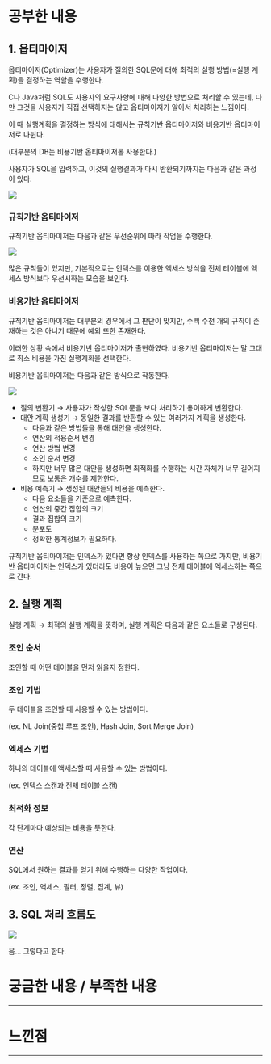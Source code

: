 # 공부한 내용

## 1. 옵티마이저

옵티마이저(Optimizer)는 사용자가 질의한 SQL문에 대해 최적의 실행 방법(=실행 계획)을 결정하는 역할을 수행한다.

C나 Java처럼 SQL도 사용자의 요구사항에 대해 다양한 방법으로 처리할 수 있는데, 다만 그것을 사용자가 직접 선택하지는 않고 옵티마이저가 알아서 처리하는 느낌이다.

이 때 실행계획을 결정하는 방식에 대해서는 규칙기반 옵티마이저와 비용기반 옵티마이저로 나뉜다.

(대부분의 DB는 비용기반 옵티마이저롤 사용한다.)

사용자가 SQL을 입력하고, 이것의 실행결과가 다시 반환되기까지는 다음과 같은 과정이 있다.

![](https://dataonair.or.kr/publishing/img/knowledge/SQL_239.jpg)

### 규칙기반 옵티마이저

규칙기반 옵티마이저는 다음과 같은 우선순위에 따라 작업을 수행한다.

![](https://dataonair.or.kr/publishing/img/knowledge/SQL_240.jpg)

많은 규칙들이 있지만, 기본적으로는 인덱스를 이용한 엑세스 방식을 전체 테이블에 엑세스 방식보다 우선시하는 모습을 보인다.

### 비용기반 옵티마이저

규칙기반 옵티마이저는 대부분의 경우에서 그 판단이 맞지만, 수백 수천 개의 규칙이 존재하는 것은 아니기 때문에 예외 또한 존재한다.

이러한 상황 속에서 비용기반 옵티마이저가 출현하였다. 비용기반 옵티마이저는 말 그대로 최소 비용을 가진 실행계획을 선택한다.

비용기반 옵티마이저는 다음과 같은 방식으로 작동한다.

![](https://dataonair.or.kr/publishing/img/knowledge/SQL_241.jpg)

- 질의 변환기 → 사용자가 작성한 SQL문을 보다 처리하기 용이하게 변환한다.
- 대안 계획 생성기 → 동일한 결과를 반환할 수 있는 여러가지 계획을 생성한다.
    - 다음과 같은 방법들을 통해 대안을 생성한다.
    - 연산의 적용순서 변경
    - 연산 방법 변경
    - 조인 순서 변경
    - 하지만 너무 많은 대안을 생성하면 최적화를 수행하는 시간 자체가 너무 길어지므로 보통은 개수를 제한한다.
- 비용 예측기 → 생성된 대안들의 비용을 에측한다.
    - 다음 요소들을 기준으로 예측한다.
    - 연산의 중간 집합의 크기
    - 결과 집합의 크기
    - 분포도
    - 정확한 통계정보가 필요하다.

규칙기반 옵티마이저는 인덱스가 있다면 항상 인덱스를 사용하는 쪽으로 가지만, 비용기반 옵티마이저는 인덱스가 있더라도 비용이 높으면 그냥 전체 테이블에 엑세스하는 쪽으로 간다.

## 2. 실행 계획

실행 계획 → 최적의 실행 계획을 뜻하며, 실행 계획은 다음과 같은 요소들로 구성된다.

### 조인 순서

조인할 때 어떤 테이블을 먼저 읽을지 정한다.

### 조인 기법

두 테이블을 조인할 때 사용할 수 있는 방법이다.

(ex. NL Join(중첩 루프 조인), Hash Join, Sort Merge Join)

### 엑세스 기법

하나의 테이블에 액세스할 때 사용할 수 있는 방법이다.

(ex. 인덱스 스캔과 전체 테이블 스캔)

### 최적화 정보

각 단계마다 예상되는 비용을 뜻한다.

### 연산

SQL에서 원하는 결과를 얻기 위해 수행하는 다양한 작업이다.

(ex. 조인, 액세스, 필터, 정렬, 집계, 뷰)

## 3. **SQL 처리 흐름도**

![](https://dataonair.or.kr/publishing/img/knowledge/SQL_243.jpg)

음… 그렇다고 한다.

# 궁금한 내용 / 부족한 내용

---

# 느낀점

---